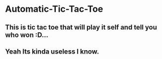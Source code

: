 # Automatic-Tic-Tac-Toe

## This is tic tac toe that will play it self and tell you who won :D...
## Yeah Its kinda useless I know.
